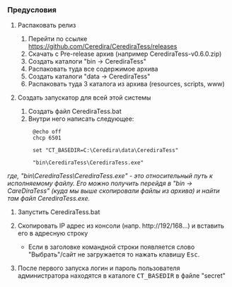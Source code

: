 ### Предусловия

1. Распаковать релиз
    1. Перейти по ссылке https://github.com/Ceredira/CerediraTess/releases
    1. Скачать с Pre-release архив (например CerediraTess-v0.6.0.zip)
    1. Создать каталоги "bin -> CerediraTess"
    1. Распаковать туда все содержимое архива
    1. Создать каталоги "data -> CerediraTess"
    1. Распаковать туда 3 каталога из архива
    (resources, scripts, www)

1. Создать запускатор для всей этой системы
    1. Создать файл CerediraTess.bat
    1. Внутри него написать следующее:

```
        @echo off
        chcp 6501

        set "CT_BASEDIR=C:\Ceredira\data\CerediraTess"

        "bin\CerediraTess\CerediraTess.exe"
```
_где, "bin\CerediraTess\CerediraTess.exe" - это относительный путь к исполняемому файлу. Его можно получить перейдя в "bin -> CareDiraTess" (куда мы выше скопировали файлы из архива) и найти там файл CerediraTess.exe._

1. Запустить CerediraTess.bat

1. Скопировать IP адрес из консоли (напр. http://192/168...) и вставить его в адресную строку
    * Если в заголовке командной строки появляется слово "Выбрать"/сайт не загружается то нажать клавишу <kbd>Esc</kbd>.

1. После первого запуска логин и пароль пользователя администратора находятся в каталоге <kbd>CT_BASEDIR</kbd> в файле "secret"